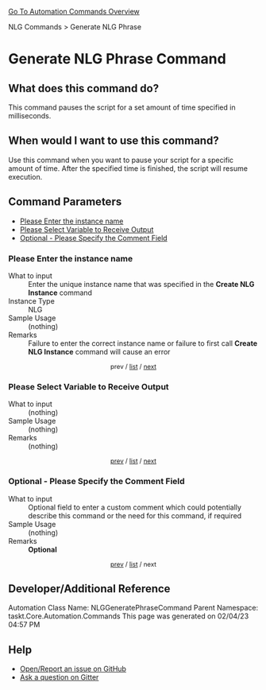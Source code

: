 <!--TITLE: Generate NLG Phrase Command -->
<!-- SUBTITLE: a command in the NLG Commands group. -->
[Go To Automation Commands Overview](/automation-commands.md)


NLG Commands &gt; Generate NLG Phrase


# Generate NLG Phrase Command


## What does this command do?
This command pauses the script for a set amount of time specified in milliseconds.


## When would I want to use this command?
Use this command when you want to pause your script for a specific amount of time.  After the specified time is finished, the script will resume execution.


<a id="param_list"></a>
## Command Parameters
- [Please Enter the instance name](#param_0)
- [Please Select Variable to Receive Output](#param_1)
- [Optional - Please Specify the Comment Field](#param_2)


<a id="param_0"></a>
### Please Enter the instance name


<dl>
<dt>What to input</dt><dd>Enter the unique instance name that was specified in the <strong>Create NLG Instance</strong> command</dd>
<dt>Instance Type</dt><dd>NLG</dd>
<dt>Sample Usage</dt><dd>(nothing)</dd>
<dt>Remarks</dt><dd>Failure to enter the correct instance name or failure to first call <strong>Create NLG Instance</strong> command will cause an error</dd>
</dl>




<div style="font-size: 90%; text-align: center">


prev / [list](#param_list) / [next](#param_1)


</div>


<a id="param_1"></a>
### Please Select Variable to Receive Output


<dl>
<dt>What to input</dt><dd>(nothing)</dd>
<dt>Sample Usage</dt><dd>(nothing)</dd>
<dt>Remarks</dt><dd>(nothing)</dd>
</dl>




<div style="font-size: 90%; text-align: center">


[prev](#param_1) / [list](#param_list) / [next](#param_2)


</div>


<a id="param_2"></a>
### Optional - Please Specify the Comment Field


<dl>
<dt>What to input</dt><dd>Optional field to enter a custom comment which could potentially describe this command or the need for this command, if required</dd>
<dt>Sample Usage</dt><dd>(nothing)</dd>
<dt>Remarks</dt><dd><strong>Optional</strong><br></dd>
</dl>




<div style="font-size: 90%; text-align: center">


[prev](#param_2) / [list](#param_list) / next


</div>


## Developer/Additional Reference
Automation Class Name: NLGGeneratePhraseCommand
Parent Namespace: taskt.Core.Automation.Commands
This page was generated on 02/04/23 04:57 PM


## Help
- [Open/Report an issue on GitHub](https://github.com/rcktrncn/taskt/issues/new)
- [Ask a question on Gitter](https://gitter.im/taskt-rpa/Lobby)
